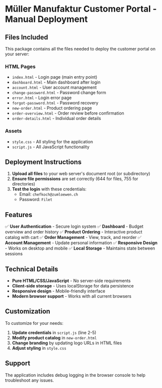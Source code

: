 # Müller Manufaktur Customer Portal - Manual Deployment

## Files Included

This package contains all the files needed to deploy the customer portal on your server:

### HTML Pages
- `index.html` - Login page (main entry point)
- `dashboard.html` - Main dashboard after login
- `account.html` - User account management
- `change-password.html` - Password change form
- `error.html` - Login error page
- `forgot-password.html` - Password recovery
- `new-order.html` - Product ordering page
- `order-overview.html` - Order review before confirmation
- `order-details.html` - Individual order details

### Assets
- `style.css` - All styling for the application
- `script.js` - All JavaScript functionality

## Deployment Instructions

1. **Upload all files** to your web server's document root (or subdirectory)
2. **Ensure file permissions** are set correctly (644 for files, 755 for directories)
3. **Test the login** with these credentials:
   - Email: `chefkoch@zumloewen.ch`
   - Password: `Filet`

## Features

✅ **User Authentication** - Secure login system
✅ **Dashboard** - Budget overview and order history
✅ **Product Ordering** - Interactive product catalog with cart
✅ **Order Management** - View, track, and reorder
✅ **Account Management** - Update personal information
✅ **Responsive Design** - Works on desktop and mobile
✅ **Local Storage** - Maintains state between sessions

## Technical Details

- **Pure HTML/CSS/JavaScript** - No server-side requirements
- **Client-side storage** - Uses localStorage for data persistence
- **Responsive design** - Mobile-friendly interface
- **Modern browser support** - Works with all current browsers

## Customization

To customize for your needs:

1. **Update credentials** in `script.js` (line 2-5)
2. **Modify product catalog** in `new-order.html`
3. **Change branding** by updating logo URLs in HTML files
4. **Adjust styling** in `style.css`

## Support

The application includes debug logging in the browser console to help troubleshoot any issues.